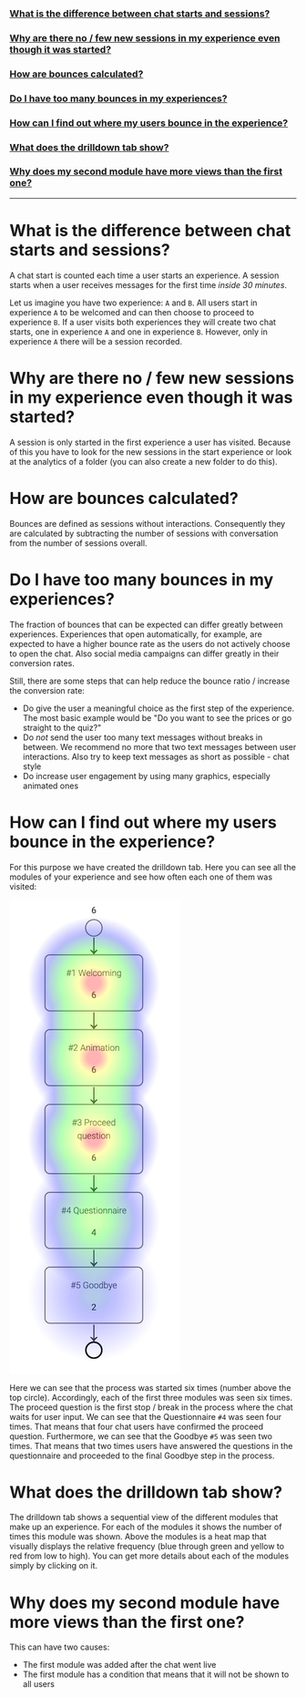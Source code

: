 ### [What is the difference between chat starts and sessions?](#what-is-the-difference-between-chat-starts-and-sessions-1)

### [Why are there no / few new sessions in my experience even though it was started?](#why-are-there-no--few-new-sessions-in-my-experience-even-though-it-was-started-1)

### [How are bounces calculated?](#how-are-bounces-calculated-1)

### [Do I have too many bounces in my experiences?](#do-i-have-to-many-bounces-in-my-experiences-1)

### [How can I find out where my users bounce in the experience?](#how-can-i-find-out-where-my-users-bounce-in-the-experience-1)

### [What does the drilldown tab show?](#what-does-the-drilldown-tab-show-1)

### [Why does my second module have more views than the first one?](why-does-my-second-module-have-more-views-than-the-first-one-1)

_________
# What is the difference between chat starts and sessions?

A chat start is counted each time a user starts an experience. A session starts
when a user receives messages for the first time *inside 30 minutes*.

Let us imagine you have two experience: `A` and `B`. All users start in experience
`A` to be welcomed and can then choose to proceed to experience `B`. If a user
visits both experiences they will create two chat starts, one in experience `A`
and one in experience `B`. However, only in experience `A` there will be a
session recorded.

# Why are there no / few new sessions in my experience even though it was started?

A session is only started in the first experience a user has visited. Because of
this you have to look for the new sessions in the start experience or look at the
analytics of a folder (you can also create a new folder to do this).

# How are bounces calculated?

Bounces are defined as sessions without interactions. Consequently they are
calculated by subtracting the number of sessions with conversation from the
number of sessions overall.

# Do I have too many bounces in my experiences?

The fraction of bounces that can be expected can differ greatly between
experiences. Experiences that open automatically, for example, are expected
to have a higher bounce rate as the users do not actively choose to open the
chat. Also social media campaigns can differ greatly in their conversion rates.

Still, there are some steps that can help reduce the bounce ratio / increase the
conversion rate:
- Do give the user a meaningful choice as the first step of the experience. The
  most basic example would be "Do you want to see the prices or go straight to
  the quiz?"
- Do *not* send the user too many text messages without breaks in between. We
  recommend no more that two text messages between user interactions. Also try
  to keep text messages as short as possible - chat style
- Do increase user engagement by using many graphics, especially animated ones

# How can I find out where my users bounce in the experience?

For this purpose we have created the drilldown tab. Here you can see all the
modules of your experience and see how often each one of them was visited:

![Heat map](heatmap.png "Heat map")



Here we can see that the process was started six times (number above the top
circle). Accordingly, each of the first three modules was seen six times. The
proceed question is the first stop / break in the process where the chat waits
for user input. We can see that the Questionnaire `#4` was seen four times. That
means that four chat users have confirmed the proceed question. Furthermore, we
can see that the Goodbye `#5` was seen two times. That means that two times
users have answered the questions in the questionnaire and proceeded to the
final Goodbye step in the process.

# What does the drilldown tab show?

The drilldown tab shows a sequential view of the different modules that make
up an experience. For each of the modules it shows the number of times this
module was shown. Above the modules is a heat map that visually displays the relative frequency (blue through green and yellow to red from low to high).
You can get more details about each of the modules simply by clicking on it.

# Why does my second module have more views than the first one?

This can have two causes:
- The first module was added after the chat went live
- The first module has a condition that means that it will not be shown to all
  users
